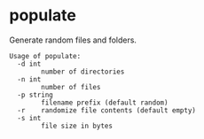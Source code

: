 # populate

Generate random files and folders.

```
Usage of populate:
  -d int
        number of directories
  -n int
        number of files
  -p string
        filename prefix (default random)
  -r    randomize file contents (default empty)
  -s int
        file size in bytes
```

